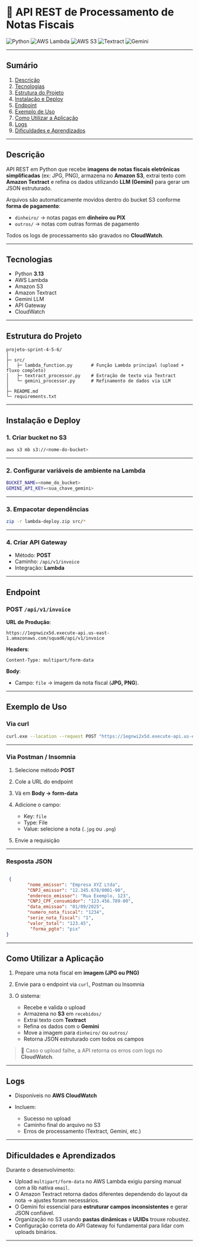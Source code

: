 
# 📄 API REST de Processamento de Notas Fiscais

![Python](https://img.shields.io/badge/Python-3.13-blue) ![AWS Lambda](https://img.shields.io/badge/AWS%20Lambda-serverless-orange) ![AWS S3](https://img.shields.io/badge/AWS%20S3-storage-yellow) ![Textract](https://img.shields.io/badge/AWS%20Textract-OCR-red) ![Gemini](https://img.shields.io/badge/Gemini-LLM-purple)

---

## Sumário

1. [Descrição](#descrição)
2. [Tecnologias](#tecnologias)
3. [Estrutura do Projeto](#estrutura-do-projeto)
4. [Instalação e Deploy](#instalação-e-deploy)
5. [Endpoint](#endpoint)
6. [Exemplo de Uso](#exemplo-de-uso)
7. [Como Utilizar a Aplicação](#como-utilizar-a-aplicação)
8. [Logs](#logs)
9. [Dificuldades e Aprendizados](#dificuldades-e-aprendizados)

---

## Descrição

API REST em Python que recebe **imagens de notas fiscais eletrônicas simplificadas** (ex: JPG, PNG), armazena no **Amazon S3**, extrai texto com **Amazon Textract** e refina os dados utilizando **LLM (Gemini)** para gerar um JSON estruturado.

Arquivos são automaticamente movidos dentro do bucket S3 conforme **forma de pagamento**:

* `dinheiro/` → notas pagas em **dinheiro ou PIX**
* `outros/` → notas com outras formas de pagamento

Todos os logs de processamento são gravados no **CloudWatch**.

---

## Tecnologias

* Python **3.13**
* AWS Lambda
* Amazon S3
* Amazon Textract
* Gemini LLM
* API Gateway
* CloudWatch

---

## Estrutura do Projeto

```
projeto-sprint-4-5-6/
│
├─ src/
│   ├─ lambda_function.py       # Função Lambda principal (upload + fluxo completo)
│   ├─ textract_processor.py    # Extração de texto via Textract
│   └─ gemini_processor.py      # Refinamento de dados via LLM
│
├─ README.md
└─ requirements.txt
```

---

## Instalação e Deploy

### 1. Criar bucket no S3

```bash
aws s3 mb s3://<nome-do-bucket>
```

---

### 2. Configurar variáveis de ambiente na Lambda

```bash
BUCKET_NAME=<nome_do_bucket>
GEMINI_API_KEY=<sua_chave_gemini>
```

---

### 3. Empacotar dependências

```bash
zip -r lambda-deploy.zip src/*
```

---

### 4. Criar API Gateway

* Método: **POST**
* Caminho: `/api/v1/invoice`
* Integração: **Lambda**

---

## Endpoint

### POST `/api/v1/invoice`

**URL de Produção**:

```
https://1egnwizx5d.execute-api.us-east-1.amazonaws.com/squad6/api/v1/invoice
```

**Headers**:

```
Content-Type: multipart/form-data
```

**Body**:

* Campo: `file` → imagem da nota fiscal (**JPG, PNG**).

---

## Exemplo de Uso

### Via curl

```bash
curl.exe --location --request POST "https://1egnwi2x5d.execute-api.us-east-1.amazonaws.com/squad6/api/v1/invoice" --form "file=@/seu/caminho/do/arquivo.jpg" | ConvertFrom-Json | ConvertTo-Json -Depth 10
```

---

### Via Postman / Insomnia

1. Selecione método **POST**
2. Cole a URL do endpoint
3. Vá em **Body → form-data**
4. Adicione o campo:

   * Key: `file`
   * Type: File
   * Value: selecione a nota (`.jpg` ou `.png`)
5. Envie a requisição

---

### Resposta JSON

```json
    
 {
        "nome_emissor": "Empresa XYZ Ltda",
        "CNPJ_emissor": "12.345.678/0001-90",
        "endereco_emissor": "Rua Exemplo, 123",
        "CNPJ_CPF_consumidor": "123.456.789-00",
        "data_emissao": "01/09/2025",
        "numero_nota_fiscal": "1234",
        "serie_nota_fiscal": "1",
        "valor_total": "123.45",
         "forma_pgto": "pix"
}

```

---

## Como Utilizar a Aplicação

1. Prepare uma nota fiscal em **imagem (JPG ou PNG)**
2. Envie para o endpoint via `curl`, Postman ou Insomnia
3. O sistema:

   * Recebe e valida o upload
   * Armazena no **S3** em `recebidos/`
   * Extrai texto com **Textract**
   * Refina os dados com o **Gemini**
   * Move a imagem para `dinheiro/` ou `outros/`
   * Retorna JSON estruturado com todos os campos

> 🔎 Caso o upload falhe, a API retorna os erros com logs no **CloudWatch**.

---

## Logs

* Disponíveis no **AWS CloudWatch**
* Incluem:

  * Sucesso no upload
  * Caminho final do arquivo no S3
  * Erros de processamento (Textract, Gemini, etc.)

---

## Dificuldades e Aprendizados

Durante o desenvolvimento:

* Upload `multipart/form-data` no AWS Lambda exigiu parsing manual com a lib nativa `email`.
* O Amazon Textract retorna dados diferentes dependendo do layout da nota → ajustes foram necessários.
* O Gemini foi essencial para **estruturar campos inconsistentes** e gerar JSON confiável.
* Organização no S3 usando **pastas dinâmicas** e **UUIDs** trouxe robustez.
* Configuração correta do API Gateway foi fundamental para lidar com uploads binários.

---
